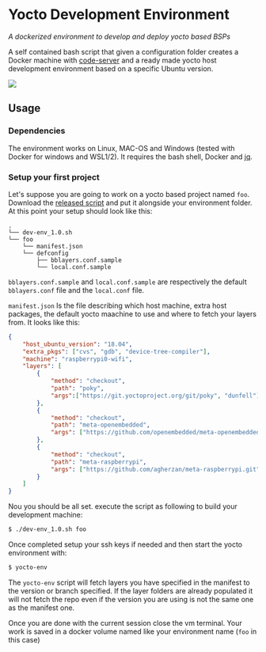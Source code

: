 # Yocto Development Environment

_A dockerized environment to develop and deploy yocto based BSPs_

A self contained bash script that given a configuration folder creates a Docker machine with [code-server](https://github.com/cdr/code-server) and a ready made yocto host development environment based on a specific Ubuntu version.

<img src="https://github.com/rferrazz/yocto-dev-env/raw/main/screen.gif">

## Usage

### Dependencies

The environment works on Linux, MAC-OS and Windows (tested with Docker for windows and WSL1/2). It requires the bash shell, Docker and [jq](https://stedolan.github.io/jq/).

### Setup your first project

Let's suppose you are going to work on a yocto based project named `foo`. Download the [released script](https://github.com/rferrazz/yocto-dev-env/releases/latest) and put it alongside your environment folder. At this point your setup should look like this:

```
.
└── dev-env_1.0.sh
└── foo
    └── manifest.json
    └── defconfig
        ├── bblayers.conf.sample
        └── local.conf.sample
```

`bblayers.conf.sample` and `local.conf.sample` are respectively the default `bblayers.conf` file and the `local.conf` file.

`manifest.json` Is the file describing which host machine, extra host packages, the default yocto maachine to use and where to fetch your layers from. It looks like this:

```json
{
    "host_ubuntu_version": "18.04",
    "extra_pkgs": ["cvs", "gdb", "device-tree-compiler"],
    "machine": "raspberrypi0-wifi",
    "layers": [
        {
            "method": "checkout",
            "path": "poky",
            "args":["https://git.yoctoproject.org/git/poky", "dunfell"]
        },
        {
            "method": "checkout",
            "path": "meta-openembedded",
            "args": ["https://github.com/openembedded/meta-openembedded.git", "dunfell"]
        },
        {
            "method": "checkout",
            "path": "meta-raspberrypi",
            "args": ["https://github.com/agherzan/meta-raspberrypi.git", "dunfell", "67baec35a3cabb0b92dea31d71c59752ae8123f7"]
        }
    ]
}
```

Nou you should be all set. execute the script as following to build your development machine:

```bash
$ ./dev-env_1.0.sh foo
```

Once completed setup your ssh keys if needed and then start the yocto environment with:

```bash
$ yocto-env
```

The `yocto-env` script will fetch layers you have specified in the manifest to the version or branch specified. If the layer folders are already populated it will not fetch the repo even if the version you are using is not the same one as the manifest one.

Once you are done with the current session close the vm terminal. Your work is saved in a docker volume named like your environment name (`foo` in this case)